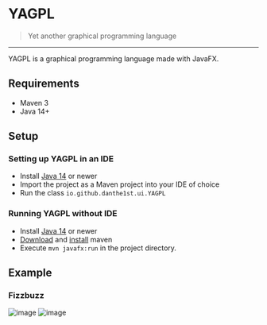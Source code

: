 # YAGPL
> Yet another graphical programming language

---

YAGPL is a graphical programming language made with JavaFX.

## Requirements
* Maven 3
* Java 14+

## Setup

### Setting up YAGPL in an IDE

* Install [Java 14](https://adoptopenjdk.net/?variant=openjdk14&jvmVariant=hotspot) or newer
* Import the project as a Maven project into your IDE of choice
* Run the class `io.github.danthe1st.ui.YAGPL`

### Running YAGPL without IDE

* Install [Java 14](https://adoptopenjdk.net/?variant=openjdk14&jvmVariant=hotspot) or newer
* [Download](https://maven.apache.org/download.cgi) and [install](https://maven.apache.org/install.html) maven
* Execute `mvn javafx:run` in the project directory.

## Example

### Fizzbuzz

![image](https://user-images.githubusercontent.com/34687786/112269341-89c0a500-8c78-11eb-8d2d-d0bb1541c9b2.png)
![image](https://user-images.githubusercontent.com/34687786/112269385-99d88480-8c78-11eb-8c72-63a749fca3d1.png)
